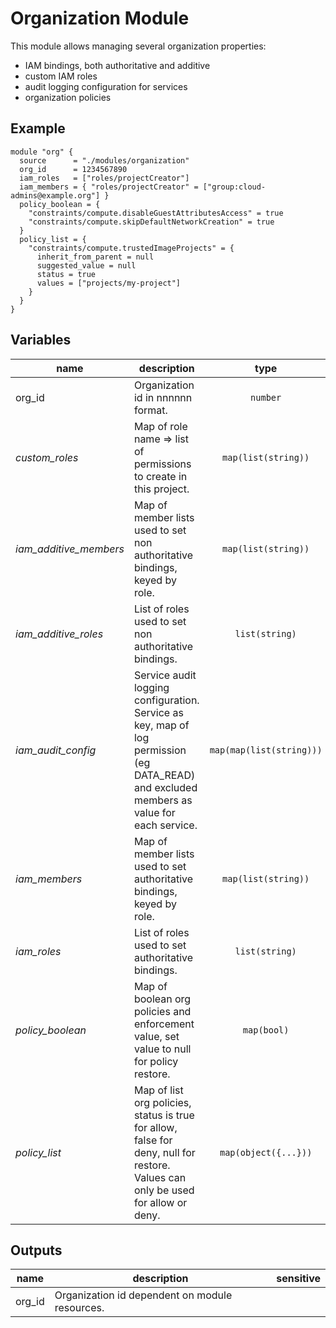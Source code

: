# Organization Module

This module allows managing several organization properties:

- IAM bindings, both authoritative and additive
- custom IAM roles
- audit logging configuration for services
- organization policies

## Example

```hcl
module "org" {
  source      = "./modules/organization"
  org_id      = 1234567890
  iam_roles   = ["roles/projectCreator"]
  iam_members = { "roles/projectCreator" = ["group:cloud-admins@example.org"] }
  policy_boolean = {
    "constraints/compute.disableGuestAttributesAccess" = true
    "constraints/compute.skipDefaultNetworkCreation" = true
  }
  policy_list = {
    "constraints/compute.trustedImageProjects" = {
      inherit_from_parent = null
      suggested_value = null
      status = true
      values = ["projects/my-project"]
    }
  }
}
```

<!-- BEGIN TFDOC -->
## Variables

| name | description | type | required | default |
|---|---|:---: |:---:|:---:|
| org_id | Organization id in nnnnnn format. | <code title="">number</code> | ✓ |  |
| *custom_roles* | Map of role name => list of permissions to create in this project. | <code title="map&#40;list&#40;string&#41;&#41;">map(list(string))</code> |  | <code title="">{}</code> |
| *iam_additive_members* | Map of member lists used to set non authoritative bindings, keyed by role. | <code title="map&#40;list&#40;string&#41;&#41;">map(list(string))</code> |  | <code title="">{}</code> |
| *iam_additive_roles* | List of roles used to set non authoritative bindings. | <code title="list&#40;string&#41;">list(string)</code> |  | <code title="">[]</code> |
| *iam_audit_config* | Service audit logging configuration. Service as key, map of log permission (eg DATA_READ) and excluded members as value for each service. | <code title="map&#40;map&#40;list&#40;string&#41;&#41;&#41;">map(map(list(string)))</code> |  | <code title="">{}</code> |
| *iam_members* | Map of member lists used to set authoritative bindings, keyed by role. | <code title="map&#40;list&#40;string&#41;&#41;">map(list(string))</code> |  | <code title="">{}</code> |
| *iam_roles* | List of roles used to set authoritative bindings. | <code title="list&#40;string&#41;">list(string)</code> |  | <code title="">[]</code> |
| *policy_boolean* | Map of boolean org policies and enforcement value, set value to null for policy restore. | <code title="map&#40;bool&#41;">map(bool)</code> |  | <code title="">{}</code> |
| *policy_list* | Map of list org policies, status is true for allow, false for deny, null for restore. Values can only be used for allow or deny. | <code title="map&#40;object&#40;&#123;&#10;inherit_from_parent &#61; bool&#10;suggested_value     &#61; string&#10;status              &#61; bool&#10;values              &#61; list&#40;string&#41;&#10;&#125;&#41;&#41;">map(object({...}))</code> |  | <code title="">{}</code> |

## Outputs

| name | description | sensitive |
|---|---|:---:|
| org_id | Organization id dependent on module resources. |  |
<!-- END TFDOC -->
